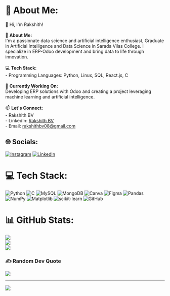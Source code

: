 # 💫 About Me:
👋 Hi, I'm Rakshith!  <br><br>🌱 **About Me:**  <br>I'm a passionate data science and artificial intelligence enthusiast, Graduate in Artificial Intelligence and Data Science in Sarada Vilas College. I specialize in ERP-Odoo development and bring data to life through innovation.  <br><br>💻 **Tech Stack:**  <br>- Programming Languages: Python, Linux, SQL, React.js, C  <br><br>🔭 **Currently Working On:**  <br>Developing ERP solutions with Odoo and creating a project leveraging machine learning and artificial intelligence.  <br><br>📫 **Let's Connect:**  <br>- Rakshith BV<br>- LinkedIn: [Rakshith BV](https://www.linkedin.com/in/rakshith-bv-a54740257)  <br>- Email: [rakshithbv08@gmail.com](mailto:rakshithbv08@gmail.com)  <br>


## 🌐 Socials:
[![Instagram](https://img.shields.io/badge/Instagram-%23E4405F.svg?logo=Instagram&logoColor=white)](https://instagram.com/_rk_rakshi_08) [![LinkedIn](https://img.shields.io/badge/LinkedIn-%230077B5.svg?logo=linkedin&logoColor=white)](https://linkedin.com/in/www.linkedin.com/in/rakshith-bv-a54740257) 

# 💻 Tech Stack:
![Python](https://img.shields.io/badge/python-3670A0?style=for-the-badge&logo=python&logoColor=ffdd54) ![C](https://img.shields.io/badge/c-%2300599C.svg?style=for-the-badge&logo=c&logoColor=white) ![MySQL](https://img.shields.io/badge/mysql-4479A1.svg?style=for-the-badge&logo=mysql&logoColor=white) ![MongoDB](https://img.shields.io/badge/MongoDB-%234ea94b.svg?style=for-the-badge&logo=mongodb&logoColor=white) ![Canva](https://img.shields.io/badge/Canva-%2300C4CC.svg?style=for-the-badge&logo=Canva&logoColor=white) ![Figma](https://img.shields.io/badge/figma-%23F24E1E.svg?style=for-the-badge&logo=figma&logoColor=white) ![Pandas](https://img.shields.io/badge/pandas-%23150458.svg?style=for-the-badge&logo=pandas&logoColor=white) ![NumPy](https://img.shields.io/badge/numpy-%23013243.svg?style=for-the-badge&logo=numpy&logoColor=white) ![Matplotlib](https://img.shields.io/badge/Matplotlib-%23ffffff.svg?style=for-the-badge&logo=Matplotlib&logoColor=black) ![scikit-learn](https://img.shields.io/badge/scikit--learn-%23F7931E.svg?style=for-the-badge&logo=scikit-learn&logoColor=white) ![GitHub](https://img.shields.io/badge/github-%23121011.svg?style=for-the-badge&logo=github&logoColor=white)
# 📊 GitHub Stats:
![](https://github-readme-stats.vercel.app/api?username=RakshitheSya&theme=dark&hide_border=false&include_all_commits=false&count_private=false)<br/>
![](https://github-readme-streak-stats.herokuapp.com/?user=RakshitheSya&theme=dark&hide_border=false)<br/>
![](https://github-readme-stats.vercel.app/api/top-langs/?username=RakshitheSya&theme=dark&hide_border=false&include_all_commits=false&count_private=false&layout=compact)

### ✍️ Random Dev Quote
![](https://quotes-github-readme.vercel.app/api?type=horizontal&theme=radical)

---
[![](https://visitcount.itsvg.in/api?id=RakshitheSya&icon=10&color=0)](https://visitcount.itsvg.in)

<!-- Proudly created with GPRM ( https://gprm.itsvg.in ) -->
